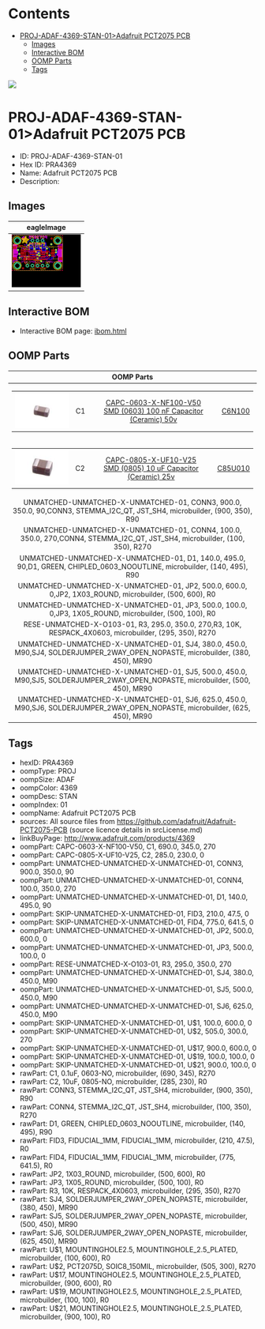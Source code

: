 



Contents
========

* [PROJ-ADAF-4369-STAN-01>Adafruit PCT2075 PCB](#proj-adaf-4369-stan-01adafruit-pct2075-pcb)
	* [Images](#images)
	* [Interactive BOM](#interactive-bom)
	* [OOMP Parts](#oomp-parts)
	* [Tags](#tags)
  
![][im]
# PROJ-ADAF-4369-STAN-01>Adafruit PCT2075 PCB

- ID: PROJ-ADAF-4369-STAN-01
- Hex ID: PRA4369
- Name: Adafruit PCT2075 PCB
- Description: 

## Images
  
  

|eagleImage|
| :---: |
|[![eagleImage](eagleImage_140.png)](eagleImage_600.png)|

## Interactive BOM

- Interactive BOM page: [ibom.html](kicad/bom/ibom.html)

## OOMP Parts
  

|OOMP Parts|
| :---: |
|<table><tr><td>![CAPC-0603-X-NF100-V50](https://raw.githubusercontent.com/oomlout/oomlout_OOMP_parts/main/CAPC-0603-X-NF100-V50/image_140.jpg)</td><td> C1</td><td>[CAPC-0603-X-NF100-V50<br>SMD (0603) 100 nF Capacitor (Ceramic) 50v](https://github.com/oomlout/oomlout_OOMP_parts/tree/main/CAPC-0603-X-NF100-V50/)</td><td>[C6N100](https://github.com/oomlout/oomlout_OOMP_parts/tree/main/CAPC-0603-X-NF100-V50/)</td></tr></table>|
|<table><tr><td>![CAPC-0805-X-UF10-V25](https://raw.githubusercontent.com/oomlout/oomlout_OOMP_parts/main/CAPC-0805-X-UF10-V25/image_140.jpg)</td><td> C2</td><td>[CAPC-0805-X-UF10-V25<br>SMD (0805) 10 uF Capacitor (Ceramic) 25v](https://github.com/oomlout/oomlout_OOMP_parts/tree/main/CAPC-0805-X-UF10-V25/)</td><td>[C85U010](https://github.com/oomlout/oomlout_OOMP_parts/tree/main/CAPC-0805-X-UF10-V25/)</td></tr></table>|
|UNMATCHED-UNMATCHED-X-UNMATCHED-01, CONN3, 900.0, 350.0, 90,CONN3, STEMMA_I2C_QT, JST_SH4, microbuilder, (900, 350), R90|
|UNMATCHED-UNMATCHED-X-UNMATCHED-01, CONN4, 100.0, 350.0, 270,CONN4, STEMMA_I2C_QT, JST_SH4, microbuilder, (100, 350), R270|
|UNMATCHED-UNMATCHED-X-UNMATCHED-01, D1, 140.0, 495.0, 90,D1, GREEN, CHIPLED_0603_NOOUTLINE, microbuilder, (140, 495), R90|
|UNMATCHED-UNMATCHED-X-UNMATCHED-01, JP2, 500.0, 600.0, 0,JP2, 1X03_ROUND, microbuilder, (500, 600), R0|
|UNMATCHED-UNMATCHED-X-UNMATCHED-01, JP3, 500.0, 100.0, 0,JP3, 1X05_ROUND, microbuilder, (500, 100), R0|
|RESE-UNMATCHED-X-O103-01, R3, 295.0, 350.0, 270,R3, 10K, RESPACK_4X0603, microbuilder, (295, 350), R270|
|UNMATCHED-UNMATCHED-X-UNMATCHED-01, SJ4, 380.0, 450.0, M90,SJ4, SOLDERJUMPER_2WAY_OPEN_NOPASTE, microbuilder, (380, 450), MR90|
|UNMATCHED-UNMATCHED-X-UNMATCHED-01, SJ5, 500.0, 450.0, M90,SJ5, SOLDERJUMPER_2WAY_OPEN_NOPASTE, microbuilder, (500, 450), MR90|
|UNMATCHED-UNMATCHED-X-UNMATCHED-01, SJ6, 625.0, 450.0, M90,SJ6, SOLDERJUMPER_2WAY_OPEN_NOPASTE, microbuilder, (625, 450), MR90|

## Tags

- hexID: PRA4369
- oompType: PROJ
- oompSize: ADAF
- oompColor: 4369
- oompDesc: STAN
- oompIndex: 01
- oompName: Adafruit PCT2075 PCB
- sources: All source files from https://github.com/adafruit/Adafruit-PCT2075-PCB (source licence details in srcLicense.md)
- linkBuyPage: http://www.adafruit.com/products/4369
- oompPart: CAPC-0603-X-NF100-V50, C1, 690.0, 345.0, 270
- oompPart: CAPC-0805-X-UF10-V25, C2, 285.0, 230.0, 0
- oompPart: UNMATCHED-UNMATCHED-X-UNMATCHED-01, CONN3, 900.0, 350.0, 90
- oompPart: UNMATCHED-UNMATCHED-X-UNMATCHED-01, CONN4, 100.0, 350.0, 270
- oompPart: UNMATCHED-UNMATCHED-X-UNMATCHED-01, D1, 140.0, 495.0, 90
- oompPart: SKIP-UNMATCHED-X-UNMATCHED-01, FID3, 210.0, 47.5, 0
- oompPart: SKIP-UNMATCHED-X-UNMATCHED-01, FID4, 775.0, 641.5, 0
- oompPart: UNMATCHED-UNMATCHED-X-UNMATCHED-01, JP2, 500.0, 600.0, 0
- oompPart: UNMATCHED-UNMATCHED-X-UNMATCHED-01, JP3, 500.0, 100.0, 0
- oompPart: RESE-UNMATCHED-X-O103-01, R3, 295.0, 350.0, 270
- oompPart: UNMATCHED-UNMATCHED-X-UNMATCHED-01, SJ4, 380.0, 450.0, M90
- oompPart: UNMATCHED-UNMATCHED-X-UNMATCHED-01, SJ5, 500.0, 450.0, M90
- oompPart: UNMATCHED-UNMATCHED-X-UNMATCHED-01, SJ6, 625.0, 450.0, M90
- oompPart: SKIP-UNMATCHED-X-UNMATCHED-01, U$1, 100.0, 600.0, 0
- oompPart: SKIP-UNMATCHED-X-UNMATCHED-01, U$2, 505.0, 300.0, 270
- oompPart: SKIP-UNMATCHED-X-UNMATCHED-01, U$17, 900.0, 600.0, 0
- oompPart: SKIP-UNMATCHED-X-UNMATCHED-01, U$19, 100.0, 100.0, 0
- oompPart: SKIP-UNMATCHED-X-UNMATCHED-01, U$21, 900.0, 100.0, 0
- rawPart: C1, 0.1uF, 0603-NO, microbuilder, (690, 345), R270
- rawPart: C2, 10uF, 0805-NO, microbuilder, (285, 230), R0
- rawPart: CONN3, STEMMA_I2C_QT, JST_SH4, microbuilder, (900, 350), R90
- rawPart: CONN4, STEMMA_I2C_QT, JST_SH4, microbuilder, (100, 350), R270
- rawPart: D1, GREEN, CHIPLED_0603_NOOUTLINE, microbuilder, (140, 495), R90
- rawPart: FID3, FIDUCIAL_1MM, FIDUCIAL_1MM, microbuilder, (210, 47.5), R0
- rawPart: FID4, FIDUCIAL_1MM, FIDUCIAL_1MM, microbuilder, (775, 641.5), R0
- rawPart: JP2, 1X03_ROUND, microbuilder, (500, 600), R0
- rawPart: JP3, 1X05_ROUND, microbuilder, (500, 100), R0
- rawPart: R3, 10K, RESPACK_4X0603, microbuilder, (295, 350), R270
- rawPart: SJ4, SOLDERJUMPER_2WAY_OPEN_NOPASTE, microbuilder, (380, 450), MR90
- rawPart: SJ5, SOLDERJUMPER_2WAY_OPEN_NOPASTE, microbuilder, (500, 450), MR90
- rawPart: SJ6, SOLDERJUMPER_2WAY_OPEN_NOPASTE, microbuilder, (625, 450), MR90
- rawPart: U$1, MOUNTINGHOLE2.5, MOUNTINGHOLE_2.5_PLATED, microbuilder, (100, 600), R0
- rawPart: U$2, PCT2075D, SOIC8_150MIL, microbuilder, (505, 300), R270
- rawPart: U$17, MOUNTINGHOLE2.5, MOUNTINGHOLE_2.5_PLATED, microbuilder, (900, 600), R0
- rawPart: U$19, MOUNTINGHOLE2.5, MOUNTINGHOLE_2.5_PLATED, microbuilder, (100, 100), R0
- rawPart: U$21, MOUNTINGHOLE2.5, MOUNTINGHOLE_2.5_PLATED, microbuilder, (900, 100), R0



[im]: eagleImage_450.png
